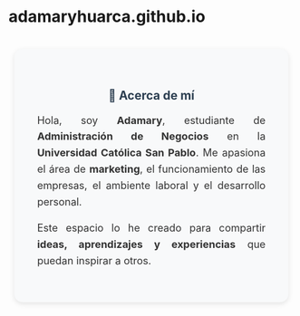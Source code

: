 # adamaryhuarca.github.io
<section style="background-color: #f8f9fa; padding: 40px; border-radius: 15px; margin: 40px auto; width: 80%; max-width: 700px; box-shadow: 0 3px 10px rgba(0,0,0,0.1);">
  <h2 style="color: #2c3e50; text-align: center;">💼 Acerca de mí</h2>
  <p style="font-size: 18px; line-height: 1.6; text-align: justify; color: #333;">
    Hola, soy <strong>Adamary</strong>, estudiante de <strong>Administración de Negocios</strong> en la 
    <strong>Universidad Católica San Pablo</strong>. Me apasiona el área de <strong>marketing</strong>, 
    el funcionamiento de las empresas, el ambiente laboral y el desarrollo personal.
  </p>
  <p style="font-size: 18px; line-height: 1.6; text-align: justify; color: #333;">
    Este espacio lo he creado para compartir <strong>ideas, aprendizajes y experiencias</strong> que puedan inspirar a otros.
  </p>
</section>

